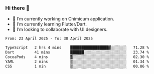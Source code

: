 ### Hi there 👋

<!--
**devcat37/devcat37** is a ✨ _special_ ✨ repository because its `README.md` (this file) appears on your GitHub profile.-->


- 🔭 I’m currently working on Chimicum application.
- 🌱 I’m currently learning Flutter/Dart.
- 👯 I’m looking to collaborate with UI designers.
<!-- - 🤔 I’m looking for help with ... -->

<!--START_SECTION:waka-->

```txt
From: 23 April 2025 - To: 30 April 2025

TypeScript   2 hrs 4 mins    █████████████████▓░░░░░░░   71.28 %
Dart         41 mins         ██████░░░░░░░░░░░░░░░░░░░   23.74 %
CocoaPods    4 mins          ▓░░░░░░░░░░░░░░░░░░░░░░░░   02.30 %
YAML         2 mins          ▒░░░░░░░░░░░░░░░░░░░░░░░░   01.34 %
CSS          1 min           ▒░░░░░░░░░░░░░░░░░░░░░░░░   00.86 %
```

<!--END_SECTION:waka-->
